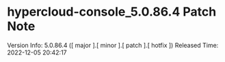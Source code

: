 # hypercloud-console_5.0.86.4 Patch Note

Version Info: 5.0.86.4 ([ major ].[ minor ].[ patch ].[ hotfix ])
Released Time: 2022-12-05 20:42:17


